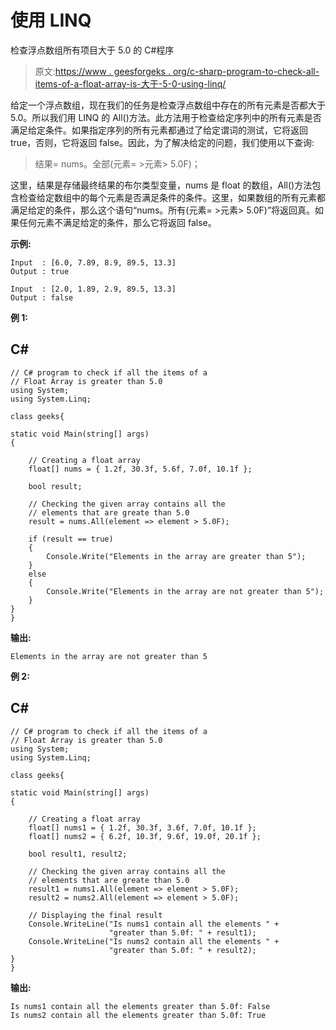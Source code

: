 # 使用 LINQ

检查浮点数组所有项目大于 5.0 的 C#程序

> 原文:[https://www . geesforgeks . org/c-sharp-program-to-check-all-items-of-a-float-array-is-大于-5-0-using-linq/](https://www.geeksforgeeks.org/c-sharp-program-to-check-all-items-of-a-float-array-is-greater-than-5-0-using-linq/)

给定一个浮点数组，现在我们的任务是检查浮点数组中存在的所有元素是否都大于 5.0。所以我们用 LINQ 的 All()方法。此方法用于检查给定序列中的所有元素是否满足给定条件。如果指定序列的所有元素都通过了给定谓词的测试，它将返回 true，否则，它将返回 false。因此，为了解决给定的问题，我们使用以下查询:

> 结果= nums。全部(元素= >元素> 5.0F)；

这里，结果是存储最终结果的布尔类型变量，nums 是 float 的数组，All()方法包含检查给定数组中的每个元素是否满足条件的条件。这里，如果数组的所有元素都满足给定的条件，那么这个语句“nums。所有(元素= >元素> 5.0F)”将返回真。如果任何元素不满足给定的条件，那么它将返回 false。

**示例:**

```
Input  : [6.0, 7.89, 8.9, 89.5, 13.3]
Output : true

Input  : [2.0, 1.89, 2.9, 89.5, 13.3]
Output : false
```

**例 1:**

## C#

```
// C# program to check if all the items of a 
// Float Array is greater than 5.0
using System;
using System.Linq;

class geeks{

static void Main(string[] args)
{

    // Creating a float array
    float[] nums = { 1.2f, 30.3f, 5.6f, 7.0f, 10.1f };

    bool result;

    // Checking the given array contains all the
    // elements that are greate than 5.0
    result = nums.All(element => element > 5.0F);

    if (result == true)
    {
        Console.Write("Elements in the array are greater than 5");
    }
    else
    {
        Console.Write("Elements in the array are not greater than 5");
    }
}
}
```

**输出:**

```
Elements in the array are not greater than 5
```

**例 2:**

## C#

```
// C# program to check if all the items of a 
// Float Array is greater than 5.0
using System;
using System.Linq;

class geeks{

static void Main(string[] args)
{

    // Creating a float array
    float[] nums1 = { 1.2f, 30.3f, 3.6f, 7.0f, 10.1f };
    float[] nums2 = { 6.2f, 10.3f, 9.6f, 19.0f, 20.1f };

    bool result1, result2;

    // Checking the given array contains all the
    // elements that are greate than 5.0
    result1 = nums1.All(element => element > 5.0F);
    result2 = nums2.All(element => element > 5.0F);

    // Displaying the final result
    Console.WriteLine("Is nums1 contain all the elements " + 
                      "greater than 5.0f: " + result1);
    Console.WriteLine("Is nums2 contain all the elements " + 
                      "greater than 5.0f: " + result2);
}
}
```

**输出:**

```
Is nums1 contain all the elements greater than 5.0f: False
Is nums2 contain all the elements greater than 5.0f: True
```